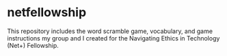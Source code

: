 # netfellowship
This repository includes the word scramble game, vocabulary, and game instructions my group and I created for the Navigating Ethics in Technology (Net+) Fellowship.

